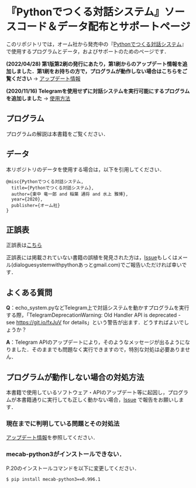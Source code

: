 # 『Pythonでつくる対話システム』ソースコード＆データ配布とサポートページ

このリポジトリでは，オーム社から発売中の『[Pythonでつくる対話システム](https://www.ohmsha.co.jp/book/9784274224799/)』で使用するプログラムとデータ，およびサポートのためのページです．

**(2022/04/28) 第1版第2刷の発行にあたり，第1刷からのアップデート情報を追加しました．第1刷をお持ちの方で，プログラムが動作しない場合はこちらをご覧ください** →  [アップデート情報](https://github.com/dsbook/dsbook/blob/master/eratta-taiwasystem_20220427.pdf)

**(2020/11/16) Telegramを使用せずに対話システムを実行可能にするプログラムを追加しました** →  [使用方法](https://github.com/dsbook/dsbook/blob/master/README_console_bot.md)

## プログラム

プログラムの解説は本書籍をご覧ください．


## データ

本リポジトリのデータを使用する場合は，以下を引用してください．
```
@misc{Pythonでつくる対話システム,
  title={Pythonでつくる対話システム},
  author={東中 竜一郎 and 稲葉 通将 and 水上 雅博},
  year={2020},
  publisher={オーム社}
}
```

## 正誤表
正誤表は[こちら](https://github.com/dsbook/dsbook/blob/master/eratta-taiwasystem_20220427.pdf)

正誤表には掲載されていない書籍の誤植を発見された方は，[Issue]( https://github.com/dsbook/dsbook/issues/new)もしくはメール(dialoguesystemwithpythonあっとgmail.com)でご報告いただければ幸いです．


## よくある質問
**Q**：echo_system.pyなどTelegram上で対話システムを動かすプログラムを実行する際，「TelegramDeprecationWarning: Old Handler API is deprecated - see https://git.io/fxJuV for details」という警告が出ます．どうすればよいでしょうか？

**A**：Telegram APIのアップデートにより，そのようなメッセージが出るようになりました．そのままでも問題なく実行できますので，特別な対処は必要ありません．

## プログラムが動作しない場合の対処方法

本書籍で使用しているソフトウェア・APIのアップデート等に起因し，プログラムが本書籍通りに実行しても正しく動かない場合，[Issue]( https://github.com/dsbook/dsbook/issues/new) で報告をお願いします．

### 現在までに判明している問題とその対処法

[アップデート情報](https://github.com/dsbook/dsbook/blob/master/eratta-taiwasystem_20220427.pdf)を参照してください．

### mecab-python3がインストールできない．
P.20のインストールコマンドを以下に変更してください．
```
$ pip install mecab-python3==0.996.1
```
